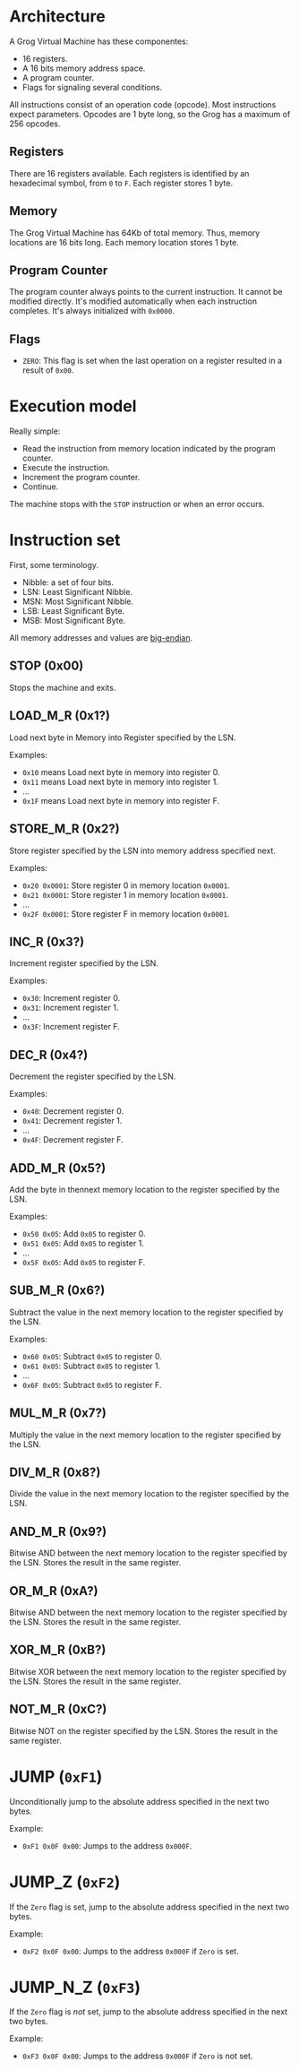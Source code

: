
# Architecture

A Grog Virtual Machine has these componentes:

* 16 registers.
* A 16 bits memory address space.
* A program counter.
* Flags for signaling several conditions.

All instructions consist of an operation code (opcode). Most instructions expect parameters. Opcodes are 1 byte long, so the Grog has a maximum of 256 opcodes.

## Registers

There are 16 registers available. Each registers is identified by an hexadecimal symbol, 
from `0` to `F`. Each register stores 1 byte.

## Memory

The Grog Virtual Machine has 64Kb of total memory. Thus, memory locations are 16 bits long. Each memory location stores 1 byte.

## Program Counter

The program counter always points to the current instruction. It cannot be modified directly. 
It's modified automatically when each instruction completes. It's always initialized with 
`0x0000`.

## Flags

* `ZERO`: This flag is set when the last operation on a register resulted in a result of `0x00`.

# Execution model

Really simple:

* Read the instruction from memory location indicated by the program counter.
* Execute the instruction.
* Increment the program counter.
* Continue.

The machine stops with the `STOP` instruction or when an error occurs.

# Instruction set

First, some terminology.

* Nibble: a set of four bits.
* LSN: Least Significant Nibble.
* MSN: Most Significant Nibble.
* LSB: Least Significant Byte.
* MSB: Most Significant Byte.

All memory addresses and values are [big-endian](https://en.wikipedia.org/wiki/Endianness).

## STOP (0x00)

Stops the machine and exits.

## LOAD_M_R (0x1?)

Load next byte in Memory into Register specified by the LSN.

Examples: 

* `0x10` means Load next byte in memory into register 0. 
* `0x11` means Load next byte in memory into register 1. 
* ...
* `0x1F` means Load next byte in memory into register F. 

## STORE_M_R (0x2?)

Store register specified by the LSN into memory address specified next.

Examples: 

* `0x20 0x0001`: Store register 0 in memory location `0x0001`. 
* `0x21 0x0001`: Store register 1 in memory location `0x0001`.  
* ...
* `0x2F 0x0001`: Store register F in memory location `0x0001`.  

## INC_R (0x3?)

Increment register specified by the LSN.

Examples:

* `0x30`: Increment register 0. 
* `0x31`: Increment register 1. 
* ...
* `0x3F`: Increment register F. 

## DEC_R (0x4?)

Decrement the register specified by the LSN.

Examples:

* `0x40`: Decrement register 0. 
* `0x41`: Decrement register 1. 
* ...
* `0x4F`: Decrement register F. 

## ADD_M_R (0x5?)

Add the byte in thennext memory location to the register specified by the LSN.

Examples:

* `0x50 0x05`: Add `0x05` to register 0. 
* `0x51 0x05`: Add `0x05` to register 1. 
* ...
* `0x5F 0x05`: Add `0x05` to register F. 

## SUB_M_R (0x6?)

Subtract the value in the next memory location to the register specified by the LSN.

Examples:

* `0x60 0x05`: Subtract `0x05` to register 0. 
* `0x61 0x05`: Subtract `0x05` to register 1. 
* ...
* `0x6F 0x05`: Subtract `0x05` to register F. 

## MUL_M_R (0x7?)

Multiply the value in the next memory location to the register specified by the LSN.

## DIV_M_R (0x8?)

Divide the value in the next memory location to the register specified by the LSN.

## AND_M_R (0x9?)

Bitwise AND between the next memory location to the register specified by the LSN. Stores
the result in the same register.

## OR_M_R (0xA?)

Bitwise AND between the next memory location to the register specified by the LSN. Stores
the result in the same register.

## XOR_M_R (0xB?)

Bitwise XOR between the next memory location to the register specified by the LSN. Stores
the result in the same register.

## NOT_M_R (0xC?)

Bitwise NOT on the register specified by the LSN. Stores the result in the same register.

# JUMP (`0xF1`)

Unconditionally jump to the absolute address specified in the next two bytes.

Example:

* `0xF1 0x0F 0x00`: Jumps to the address `0x000F`.

# JUMP_Z (`0xF2`)

If the `Zero` flag is set, jump to the absolute address specified in the next two bytes.

Example:

* `0xF2 0x0F 0x00`: Jumps to the address `0x000F` if `Zero` is set.


# JUMP_N_Z (`0xF3`)

If the `Zero` flag is _not_ set, jump to the absolute address specified in the next two bytes.

Example:

* `0xF3 0x0F 0x00`: Jumps to the address `0x000F` if `Zero` is not set.